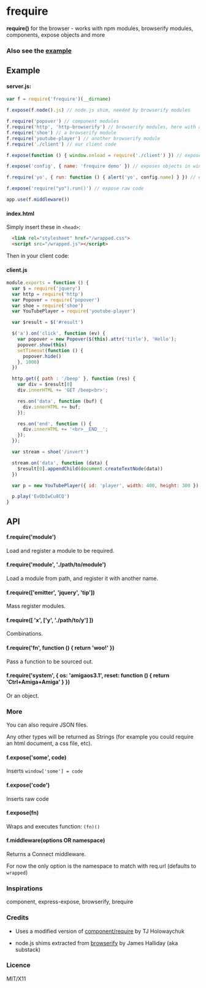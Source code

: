 # frequire

**require()** for the browser - works with npm modules, browserify modules, components, expose objects and more


### Also see the [example](https://github.com/stagas/frequire/blob/master/example/app.js)

## Example

#### server.js:

```javascript
var f = require('frequire')(__dirname)

f.expose(f.node().js) // node.js shim, needed by browserify modules

f.require('popover') // component modules
f.require('http', 'http-browserify') // browserify modules, here with alias
f.require('shoe') // a browserify module
f.require('youtube-player') // another browserify module
f.require('./client') // our client code

f.expose(function () { window.onload = require('./client') }) // expose a function to execute immediately

f.expose('config', { name: 'frequire demo' }) // exposes objects in window

f.require('yo', { run: function () { alert('yo', config.name) } }) // expose an object as a module

f.expose('require("yo").run()') // expose raw code

app.use(f.middleware())

```

#### index.html

Simply insert these in `<head>`:

```html
  <link rel="stylesheet" href="/wrapped.css">
  <script src="/wrapped.js"></script>
```

Then in your client code:

#### client.js

```javascript
module.exports = function () {
  var $ = require('jquery')
  var http = require('http')
  var Popover = require('popover')
  var shoe = require('shoe')
  var YouTubePlayer = require('youtube-player')

  var $result = $('#result')

  $('a').on('click', function (ev) {
    var popover = new Popover($(this).attr('title'), 'Hello');
    popover.show(this)
    setTimeout(function () {
      popover.hide()
    }, 1000)
  })

  http.get({ path : '/beep' }, function (res) {
    var div = $result[0]
    div.innerHTML += 'GET /beep<br>';

    res.on('data', function (buf) {
      div.innerHTML += buf;
    });

    res.on('end', function () {
      div.innerHTML += '<br>__END__';
    });
  });

  var stream = shoe('/invert')

  stream.on('data', function (data) {
    $result[0].appendChild(document.createTextNode(data))
  })

  var p = new YouTubePlayer({ id: 'player', width: 400, height: 300 })

  p.play('EvObIwCu8CQ')
}

```

## API

#### f.require('module')

Load and register a module to be required.

#### f.require('module', './path/to/module')

Load a module from path, and register it with another name.

#### f.require(['emitter', 'jquery', 'tip'])

Mass register modules.

#### f.require([ 'x', ['y', './path/to/y'] ])

Combinations.

#### f.require('fn', function () { return 'woo!' })

Pass a function to be sourced out.

#### f.require('system', { os: 'amigaos3.1', reset: function () { return 'Ctrl+Amiga+Amiga' } })

Or an object.

### More

You can also require JSON files.

Any other types will be returned as Strings (for example you could require an html document, a css file, etc).

#### f.expose('some', code)

Inserts `window['some'] = code`

#### f.expose('code')

Inserts raw code

#### f.expose(fn)

Wraps and executes function: `(fn)()`

#### f.middleware(options OR namespace)

Returns a Connect middleware.

For now the only option is the namespace to match with req.url (defaults to `wrapped`)

### Inspirations

component, express-expose, browserify, brequire

### Credits

- Uses a modified version of [component/require](https://github.com/component/require) by TJ Holowaychuk

- node.js shims extracted from [browserify](https://github.com/substack/node-browserify/) by James Halliday (aka substack)

### Licence

MIT/X11
